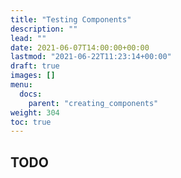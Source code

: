 ```yaml
---
title: "Testing Components"
description: ""
lead: ""
date: 2021-06-07T14:00:00+00:00
lastmod: "2021-06-22T11:23:14+00:00"
draft: true
images: []
menu:
  docs:
    parent: "creating_components"
weight: 304
toc: true
---
```




## TODO
